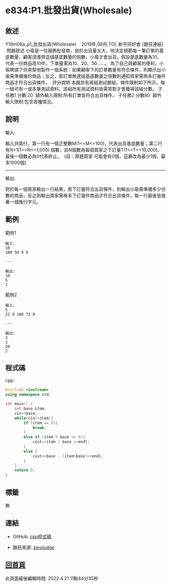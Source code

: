 # e834:P1.批發出貨(Wholesale)

## 敘述

Y19m08a_p1_批發出貨(Wholesale)    2019年,08月,TOI, 新手同好會 {題目連結}
 問題敘述
小瑜是一位服飾批發商，由於出貨量太大，他決定規範每一筆訂單的基底數量，顧客須湊齊這個基底數量的倍數，小瑜才會出貨。假設基底數量為10，代表一份商品為10件，下單量需為10、20、30……。
為了自己與顧客的便利，小瑜聘請了你來幫他製作一個系統：如果顧客下的訂單數量有符合條件，則顯示出小瑜需準備幾份商品；反之，若訂單無達成基底數量之倍數則通知買家需再多訂幾件商品才符合出貨條件。
 評分說明
本題共有兩組測試題組，條件限制如下所示。每一組可有一或多筆測試資料，該組所有測試資料皆需答對才會獲得該組分數。
子任務1 分數 20  額外輸入限制:所有訂單皆符合出貨條件。
子任務2 分數80  額外輸入限制:包含各種情況。
 


## 說明

輸入:

輸入共兩行，第一行有一個正整數M(1<=M<=100)，代表出貨基底數量；第二行有N+1(1<=N<=1,000) 個數，前N個數為每個買家之下訂量T(1<=T<=10,000)，最後一個數必為0代表終止。
 {註：原題買家 可能會有0個，這裏改為最少1個，最多1000個}

---

輸出:

對於每一個買家輸出一行結果，若下訂量符合出貨條件，則輸出小瑜需準備多少份數的商品，反之則輸出買家需再多下訂幾件商品才符合出貨條件，每一行最後皆接著一個換行字元。
 

## 範例
範例1

```
輸入:
10
100 50 9 0

---

輸出:
10
5
1

```
範例2

```
輸入:
5
22 9 100 73 0

---

輸出:
3
1
20
2

```

## 程式碼
cpp

```cpp
#include <iostream>
using namespace std;

int main() {
    int base,item;
    cin>>base;
    while(cin>>item){
        if (item == 0){
            break;
        }
        else if (item % base == 0){
            cout<<item / base <<endl;
        }
        else {
            cout<<base - (item%base)<<endl;
        }
    }
    return 0;
}

```

## 標籤

無

## 連結
- GitHub: [cpp程式碼](https://github.com/henryleecode23/solve_record/blob/main/zerojudge/e834/main.cpp)


- 題目來源: [zerojudge](https://zerojudge.tw/ShowProblem?problemid=e834)

## [回首頁](https://henryleecode23.github.io/solve_record/)

此頁面最後編輯時間: 2022.4.21 11點44分35秒
